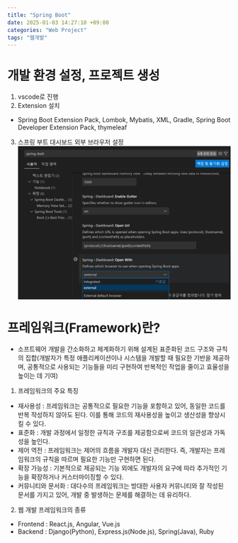 ```yaml
---
title: "Spring Boot"
date: 2025-01-03 14:27:10 +09:00
categories: "Web Project"
tags: "웹개발"
---
```


# 개발 환경 설정, 프로젝트 생성

1. vscode로 진행
2. Extension 설치

- Spring Boot Extension Pack, Lombok, Mybatis, XML, Gradle, Spring Boot Developer Extension Pack, thymeleaf

3. 스프링 부트 대시보드 외부 브라우저 설정
   ![alt text](image.png)

# 프레임워크(Framework)란?

- 소프트웨어 개발을 간소화하고 체계화하기 위해 설계된 표준화된 코드 구조와 규칙의 집합(개발자가 특정 애플리케이션이나 시스템을 개발할 때 필요한 기반을 제공하며, 공통적으로 사용되는 기능들을 미리 구현하여 반복적인 작업을 줄이고 효율성을 높이는 데 기여)

1. 프레임워크의 주요 특징

- 재사용성 : 프레임워크는 공통적으로 필요한 기능을 포함하고 있어, 동일한 코드를 반복 작성하지 않아도 된다. 이를 통해 코드의 재사용성을 높이고 생산성을 향상시킬 수 있다.
- 표준화 : 개발 과정에서 일정한 규칙과 구조를 제공함으로써 코드의 일관성과 가독성을 높인다.
- 제어 역전 : 프레임워크는 제어의 흐름을 개발자 대신 관리한다. 즉, 개발자는 프레임워크의 규칙을 따르며 필요한 기능만 구현하면 된다.
- 확장 가능성 : 기본적으로 제공되는 기능 외에도 개발자의 요구에 따라 추가적인 기능을 확장하거나 커스터마이징할 수 있다.
- 커뮤니티와 문서화 : 대다수의 프레임워크는 방대한 사용자 커뮤니티와 잘 작성된 문서를 가지고 있어, 개발 중 발생하는 문제를 해결하는 데 유리하다.

2. 웹 개발 프레임워크의 종류

- Frontend : React.js, Angular, Vue.js
- Backend : Django(Python), Express.js(Node.js), Spring(Java), Ruby
